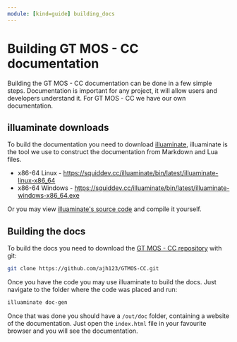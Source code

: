 ```yaml
---
module: [kind=guide] building_docs
---
```


# Building GT MOS - CC documentation

Building the GT MOS - CC documentation can be done in a few simple steps. Documentation is important for any project, it will allow users and developers understand it. For GT MOS - CC we have our own documentation.

## illuaminate downloads

To build the documentation you need to download [illuaminate](https://github.com/SquidDev/illuaminate), illuaminate is the tool we use to construct the documentation from Markdown and Lua files.

* x86-64 Linux - <https://squiddev.cc/illuaminate/bin/latest/illuaminate-linux-x86_64>
* x86-64 Windows - <https://squiddev.cc/illuaminate/bin/latest/illuaminate-windows-x86_64.exe>

Or you may view [illuaminate's source code](https://github.com/SquidDev/illuaminate) and compile it yourself.

## Building the docs

To build the docs you need to download the [GT MOS - CC repository](https://github.com/ajh123/GTMOS-CC) with git:

```bash
git clone https://github.com/ajh123/GTMOS-CC.git
```

Once you have the code you may use illuaminate to build the docs. Just navigate to the folder where the code was placed and run:

```bash
illuaminate doc-gen
```

Once that was done you should have a `/out/doc` folder, containing a website of the documentation. Just open the `index.html` file in your favourite browser and you will see the documentation.
